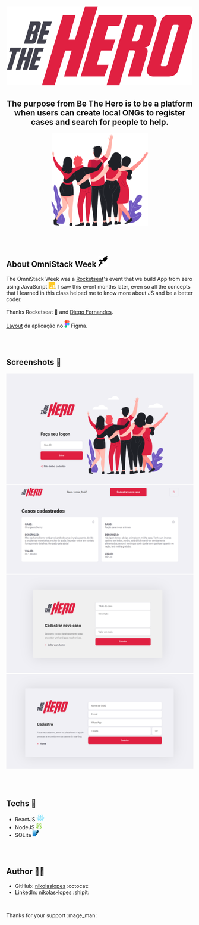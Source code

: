 <h1 align="center">
   <img alt="Be The Hero logo" src="imgs/logo.svg">
</h1>
  
<h2 align="center">
   The purpose from Be The Hero is to be a platform when users can create local ONGs to register cases and search for people to help.
</h2>

<p align="center"> <img src="imgs/heroes.png" alt="heroes" height="250"> </p>
 
</br></br>

## About OmniStack Week <img src="imgs/rocketseat.svg" alt="rocketseat" height="30">

The OmniStack Week was a [Rocketseat](https://rocketseat.com.br/)'s event that we build App from zero using JavaScript <img src="imgs/js.png" height="18" alt="javascript">. I saw this event months later, even so all the concepts that I learned in this class helped me to know more about JS and be a better coder.
<br><br>
Thanks Rocketseat :purple_heart: and [Diego Fernandes](https://github.com/diego3g).

[Layout](https://www.figma.com/file/2C2yvw7jsCOGmaNUDftX9n/Be-The-Hero---OmniStack-11?node-id=0%3A1) da aplicação no <img src="imgs/figma.png" alt="figma" height="20"> Figma.


</br></br>

## Screenshots :camera_flash:	
<p>
  <img alt="" title="" src="imgs/sc1.png">
  <img alt="" title="" src="imgs/sc2.png">
  <img alt="" title="" src="imgs/sc3.png">
  <img alt="" title="" src="imgs/sc4.png">
</p>

</br></br>
    
## Techs :rocket:
- ReactJS <img src="imgs/react.png" alt="react" height="18">
- NodeJS <img src="imgs/node.png" alt="node" height="18">
- SQLite <img src="imgs/sqlite.png" alt="sqlite" height="18">
    
<br><br>
   
## Author :man_technologist:	

- GitHub: [nikolaslopes](https://github.com/nikolaslopes) :octocat:
- LinkedIn: [nikolas-lopes](https://www.linkedin.com/in/nikolas-lopes-b06524209/) :shipit:

<br>
  
<p>Thanks for your support :mage_man:<p>

